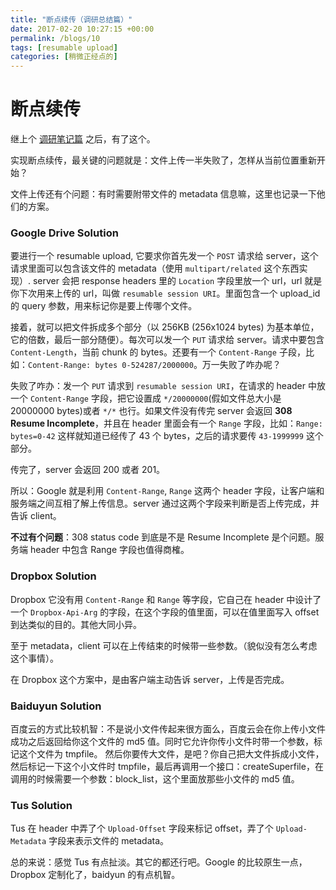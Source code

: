 ```yaml
---
title: "断点续传（调研总结篇）"
date: 2017-02-20 10:27:15 +00:00
permalink: /blogs/10
tags: [resumable upload]
categories: [稍微正经点的]
---
```

# 断点续传
继上个 [调研笔记篇](/blogs/8) 之后，有了这个。

实现断点续传，最关键的问题就是：文件上传一半失败了，怎样从当前位置重新开始？

文件上传还有个问题：有时需要附带文件的 metadata 信息嘛，这里也记录一下他们的方案。

### Google Drive Solution

要进行一个 resumable upload, 它要求你首先发一个 `POST` 请求给 server，这个请求里面可以包含该文件的 metadata（使用 `multipart/related` 这个东西实现）. server 会把 response headers 里的 `Location` 字段里放一个 url，url 就是你下次用来上传的 url，叫做 `resumable session URI`。里面包含一个 upload_id 的 query 参数，用来标记你是要上传哪个文件。

接着，就可以把文件拆成多个部分（以 256KB (256x1024 bytes) 为基本单位，它的倍数，最后一部分随便）。每次可以发一个 `PUT` 请求给 server。请求中要包含 `Content-Length`，当前 chunk 的 bytes。还要有一个 `Content-Range` 子段，比如：`Content-Range: bytes 0-524287/2000000`。万一失败了咋办呢？

失败了咋办：发一个 `PUT` 请求到 `resumable session URI`，在请求的 header 中放一个 `Content-Range` 字段，把它设置成 `*/20000000`(假如文件总大小是 20000000 bytes)或者 `*/*` 也行。如果文件没有传完 server 会返回 **308 Resume Incomplete**，并且在 header 里面会有一个 `Range` 字段，比如：`Range: bytes=0-42` 这样就知道已经传了 43 个 bytes，之后的请求要传 `43-1999999` 这个部分。

传完了，server 会返回 200 或者 201。

所以：Google 就是利用 `Content-Range`, `Range` 这两个 header 字段，让客户端和服务端之间互相了解上传信息。server 通过这两个字段来判断是否上传完成，并告诉 client。

**不过有个问题**：308 status code 到底是不是 Resume Incomplete 是个问题。服务端 header 中包含 Range 字段也值得商榷。

### Dropbox Solution

Dropbox 它没有用 `Content-Range` 和 `Range` 等字段，它自己在 header 中设计了一个 `Dropbox-Api-Arg` 的字段，在这个字段的值里面，可以在值里面写入 offset 到达类似的目的。其他大同小异。

至于 metadata，client 可以在上传结束的时候带一些参数。（貌似没有怎么考虑这个事情）。

在 Dropbox 这个方案中，是由客户端主动告诉 server，上传是否完成。

### Baiduyun Solution

百度云的方式比较机智：不是说小文件传起来很方面么，百度云会在你上传小文件成功之后返回给你这个文件的 md5 值。同时它允许你传小文件时带一个参数，标记这个文件为 tmpfile。
然后你要传大文件，是吧？你自己把大文件拆成小文件，然后标记一下这个小文件时 tmpfile，最后再调用一个接口：createSuperfile，在调用的时候需要一个参数：block_list，这个里面放那些小文件的 md5 值。

### Tus Solution

Tus 在 header 中弄了个 `Upload-Offset` 字段来标记 offset，弄了个 `Upload-Metadata` 字段来表示文件的 metadata。

总的来说：感觉 Tus 有点扯淡。其它的都还行吧。Google 的比较原生一点，Dropbox 定制化了，baidyun 的有点机智。

